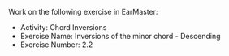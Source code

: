 Work on the following exercise in EarMaster:
- Activity: Chord Inversions
- Exercise Name: Inversions of the minor chord - Descending
- Exercise Number: 2.2
